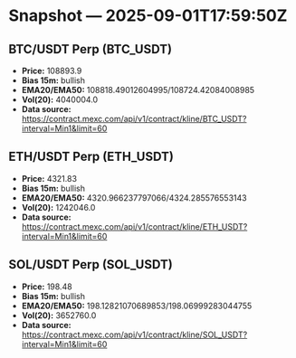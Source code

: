 # Snapshot — 2025-09-01T17:59:50Z

## BTC/USDT Perp (BTC_USDT)
- **Price:** 108893.9
- **Bias 15m:** bullish
- **EMA20/EMA50:** 108818.49012604995/108724.42084008985
- **Vol(20):** 4040004.0
- **Data source:** https://contract.mexc.com/api/v1/contract/kline/BTC_USDT?interval=Min1&limit=60

## ETH/USDT Perp (ETH_USDT)
- **Price:** 4321.83
- **Bias 15m:** bullish
- **EMA20/EMA50:** 4320.966237797066/4324.285576553143
- **Vol(20):** 1242046.0
- **Data source:** https://contract.mexc.com/api/v1/contract/kline/ETH_USDT?interval=Min1&limit=60

## SOL/USDT Perp (SOL_USDT)
- **Price:** 198.48
- **Bias 15m:** bullish
- **EMA20/EMA50:** 198.12821070689853/198.06999283044755
- **Vol(20):** 3652760.0
- **Data source:** https://contract.mexc.com/api/v1/contract/kline/SOL_USDT?interval=Min1&limit=60

